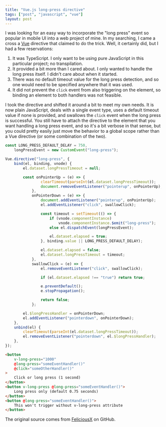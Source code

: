 ```yaml
---
title: "Vue.js long-press directive"
tags: ["post", "javascript", "vue"]
layout: post
---
```


I was looking for an easy way to incorporate the "long press" event so popular
in mobile UI into a web project of mine. In my searching, I came a cross a
[Vue] directive that claimed to do the trick. Well, it certainly did, but I had
a few reservations:

1. It was TypeScript. I only want to be using pure JavaScript in this
   particular project; no transpilation.
2. It provided a bit more than I cared about. I only wanted to handle the long
   press itself. I didn't care about when it started.
3. There was no default timeout value for the long press detection, and so one
   would need to be specified anywhere that it was used.
4. It did not prevent the `click` event from also triggering on the element, so
   binding an element to both handlers was not feasible.

I took the directive and shifted it around a bit to meet my own needs. It is
now plain JavaScript, deals with a single event type, uses a default timeout
value if none is provided, and swallows the `click` event when the long press
is successful. You still have to attach the directive to the element that you
want handling a long press event, and so it's a bit verbose in that sense, but
you could pretty easily just move the behavior to a global scope rather than
a Vue directive (or some combination of the two).

```javascript
const LONG_PRESS_DEFAULT_DELAY = 750,
	longPressEvent = new CustomEvent("long-press");

Vue.directive("long-press", {
	bind(el, binding, vnode) {
		el.dataset.longPressTimeout = null;

		const onPointerUp = (e) => {
				clearTimeout(parseInt(el.dataset.longPressTimeout));
				document.removeEventListener("pointerup", onPointerUp);
			},
			onPointerDown = (e) => {
				document.addEventListener("pointerup", onPointerUp);
				el.addEventListener("click", swallowClick);

				const timeout = setTimeout(() => {
					if (vnode.componentInstance)
						vnode.componentInstance.$emit("long-press");
					else el.dispatchEvent(longPressEvent);

					el.dataset.elapsed = true;
				}, binding.value || LONG_PRESS_DEFAULT_DELAY);

				el.dataset.elapsed = false;
				el.dataset.longPressTimeout = timeout;
			},
			swallowClick = (e) => {
				el.removeEventListener("click", swallowClick);

				if (el.dataset.elapsed !== "true") return true;

				e.preventDefault();
				e.stopPropagation();

				return false;
			};

		el.$longPressHandler = onPointerDown;
		el.addEventListener("pointerdown", onPointerDown);
	},
	unbind(el) {
		clearTimeout(parseInt(el.dataset.longPressTimeout));
		el.removeEventListener("pointerdown", el.$longPressHandler);
	},
});
```

```html
<button
	v-long-press="1000"
	@long-press="someEventHandler()"
	@click="someOtherHandler()"
>
	Click or long press (1 second)
</button>
<button v-long-press @long-press="someEventHandler()">
	Long press only (default 0.75 seconds)
</button>
<button @long-press="someEventHandler()">
	This won't trigger without v-long-press attribute
</button>
```

The original source comes from [FeliciousX] on GitHub.

[Vue]: https://vuejs.org
[FeliciousX]: https://github.com/FeliciousX/vue-directive-long-press/
